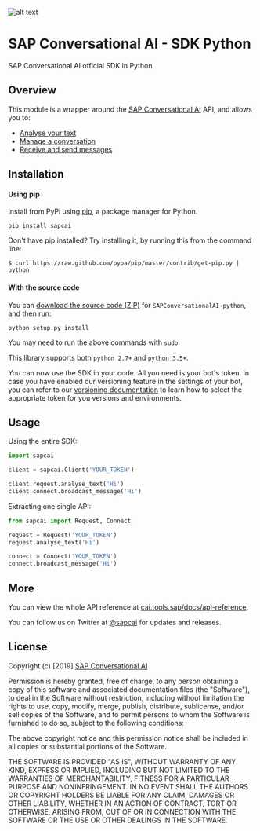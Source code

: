 [logo]: https://cdn.cai.tools.sap/brand/sapcai/sap-cai-black.svg "SAP Conversational AI"

![alt text][logo]

# SAP Conversational AI - SDK Python

SAP Conversational AI official SDK in Python

## Overview

This module is a wrapper around the [SAP Conversational AI](https://cai.tools.sap) API, and allows you to:
* [Analyse your text](https://github.com/SAPConversationalAI/SDK-python/wiki/01-Analyse-Text)
* [Manage a conversation](https://github.com/SAPConversationalAI/SDK-python/wiki/02-Manage-conversation)
* [Receive and send messages](https://github.com/SAPConversationalAI/SDK-python/wiki/03-Receive-and-send-messages)

## Installation

  #### Using pip

Install from PyPi using [pip](http://www.pip-installer.org/en/latest/), a
package manager for Python.

    pip install sapcai

Don't have pip installed? Try installing it, by running this from the command
line:

    $ curl https://raw.github.com/pypa/pip/master/contrib/get-pip.py | python

  #### With the source code

You can [download the source code
(ZIP)](https://github.com/SAPConversationalAI/SDK-python/zipball/master "SAP Conversational AI-python
source code") for `SAPConversationalAI-python`, and then run:

    python setup.py install

You may need to run the above commands with `sudo`.

This library supports both `python 2.7+` and `python 3.5+`.

You can now use the SDK in your code. All you need is your bot's token. In case you have enabled our versioning feature in the settings of your bot, you can refer to our [versioning documentation](https://cai.tools.sap/docs/concepts/versioning) to learn how to select the appropriate token for you versions and environments.

## Usage

Using the entire SDK:
```python
import sapcai

client = sapcai.Client('YOUR_TOKEN')

client.request.analyse_text('Hi')
client.connect.broadcast_message('Hi')
```

Extracting one single API:
```python
from sapcai import Request, Connect

request = Request('YOUR_TOKEN')
request.analyse_text('Hi')

connect = Connect('YOUR_TOKEN')
connect.broadcast_message('Hi')
```

## More

You can view the whole API reference at [cai.tools.sap/docs/api-reference](https://cai.tools.sap/docs/api-reference).

You can follow us on Twitter at [@sapcai](https://twitter.com/sapcai) for updates and releases.


## License

Copyright (c) [2019] [SAP Conversational AI](https://cai.tools.sap)

Permission is hereby granted, free of charge, to any person obtaining a copy
of this software and associated documentation files (the "Software"), to deal
in the Software without restriction, including without limitation the rights
to use, copy, modify, merge, publish, distribute, sublicense, and/or sell
copies of the Software, and to permit persons to whom the Software is
furnished to do so, subject to the following conditions:

The above copyright notice and this permission notice shall be included in all
copies or substantial portions of the Software.

THE SOFTWARE IS PROVIDED "AS IS", WITHOUT WARRANTY OF ANY KIND, EXPRESS OR
IMPLIED, INCLUDING BUT NOT LIMITED TO THE WARRANTIES OF MERCHANTABILITY,
FITNESS FOR A PARTICULAR PURPOSE AND NONINFRINGEMENT. IN NO EVENT SHALL THE
AUTHORS OR COPYRIGHT HOLDERS BE LIABLE FOR ANY CLAIM, DAMAGES OR OTHER
LIABILITY, WHETHER IN AN ACTION OF CONTRACT, TORT OR OTHERWISE, ARISING FROM,
OUT OF OR IN CONNECTION WITH THE SOFTWARE OR THE USE OR OTHER DEALINGS IN THE
SOFTWARE.
